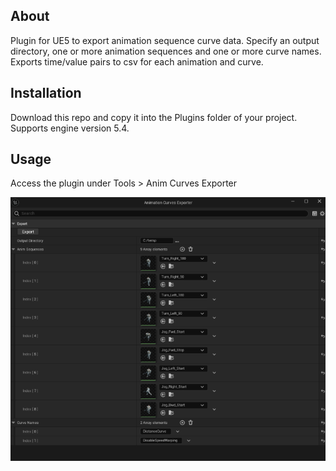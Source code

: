 ## About

Plugin for UE5 to export animation sequence curve data. Specify an output directory, one or more animation sequences and one or more curve names. Exports time/value pairs to csv for each animation and curve.

## Installation

Download this repo and copy it into the Plugins folder of your project. Supports engine version 5.4.

## Usage

Access the plugin under Tools > Anim Curves Exporter

![Alt text](PluginWindow.png?raw=true "Anim Curves Exporter")
